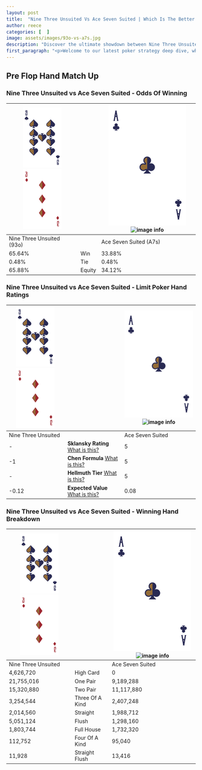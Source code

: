 ```yaml
---
layout: post
title:  "Nine Three Unsuited Vs Ace Seven Suited | Which Is The Better Hand In Poker? A Complete Guide"
author: reece
categories: [  ]
image: assets/images/93o-vs-a7s.jpg
description: "Discover the ultimate showdown between Nine Three Unsuited and Ace Seven Suited in poker! Uncover the odds, strategies, and scenarios where one hand triumphs over the other. Get ready to up your poker game with this thrilling analysis."
first_paragraph: "<p>Welcome to our latest poker strategy deep dive, where we're pitting two distinct hands against each other in a high-stakes showdown: Nine Three Unsuited vs Ace Seven Suited.</p><p>In the dynamic world of poker, every decision counts, and knowing which hand holds the upper hand is key to your success at the table.</p><p>In this article, we'll dissect these two hands, explore the scenarios where one dominates the other, and equip you with the knowledge to make strategic choices that can tip the odds in your favor.</p><p>Get ready to unravel the intriguing dynamics of these poker hands and elevate your game to new heights.</p>"
---
```




[comment]: # (sp0)

## Pre Flop Hand Match Up

<div class="table hand-ratings" markdown="1"> 



### Nine Three Unsuited vs Ace Seven Suited - Odds Of Winning


    
| ![image info](assets/images/hand1/9.png) ![image info](assets/images/hand1/3o.png) |  | ![image info](assets/images/hand2/A.png) ![image info](assets/images/hand2/7s.png) |
| -------- | -------- | -------- |
| Nine Three Unsuited (93o) |  | Ace Seven Suited (A7s) |
| 65.64% | Win | 33.88% |
| 0.48% | Tie | 0.48% |
| 65.88% | Equity | 34.12% |




[comment]: # (sp1)



### Nine Three Unsuited vs Ace Seven Suited - Limit Poker Hand Ratings


    
| ![image info](assets/images/hand1/9.png) ![image info](assets/images/hand1/3o.png) |  | ![image info](assets/images/hand2/A.png) ![image info](assets/images/hand2/7s.png) |
| -------- | -------- | -------- |
| Nine Three Unsuited |  | Ace Seven Suited |
| - | **Sklansky Rating** [What is this?](/sklansky-rating-explained) | 5 |
| -1 | **Chen Formula** [What is this?](/chen-formula-explained) | 5 |
| - | **Hellmuth Tier** [What is this?](/Hellmuth-tier-explained) | 5 |
| -0.12 | **Expected Value** [What is this?](/expected-value-explained) | 0.08 |




[comment]: # (sp2)



### Nine Three Unsuited vs Ace Seven Suited - Winning Hand Breakdown


    
| ![image info](assets/images/hand1/9.png) ![image info](assets/images/hand1/3o.png) |  | ![image info](assets/images/hand2/A.png) ![image info](assets/images/hand2/7s.png) |
| -------- | -------- | -------- |
| Nine Three Unsuited |  | Ace Seven Suited |
| 4,626,720 | High Card | 0 |
| 21,755,016 | One Pair | 9,189,288 |
| 15,320,880 | Two Pair | 11,117,880 |
| 3,254,544 | Three Of A Kind | 2,407,248 |
| 2,014,560 | Straight | 1,988,712 |
| 5,051,124 | Flush | 1,298,160 |
| 1,803,744 | Full House | 1,732,320 |
| 112,752 | Four Of A Kind | 95,040 |
| 11,928 | Straight Flush | 13,416 |




[comment]: # (sp3)



</div>

[comment]: # (sp4)



[comment]: # (sp5)

